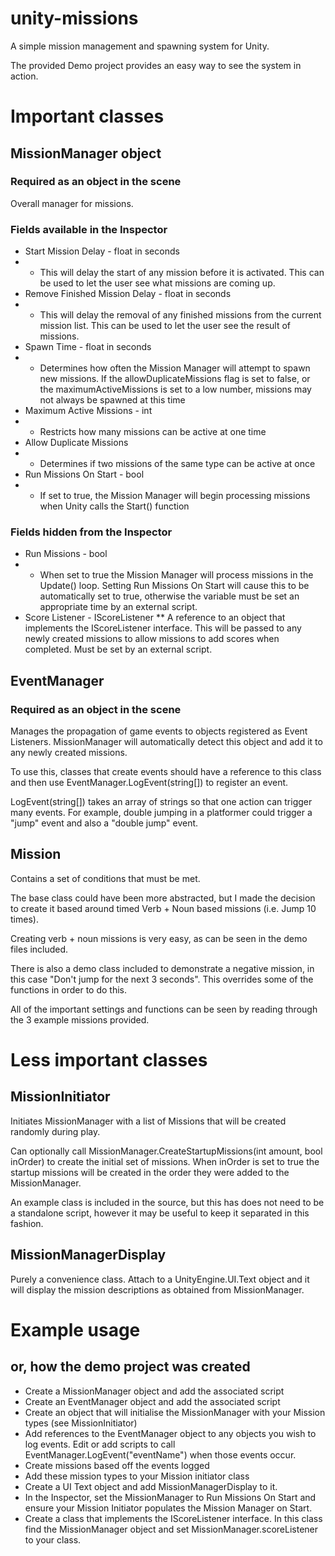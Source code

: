 # unity-missions
A simple mission management and spawning system for Unity.

The provided Demo project provides an easy way to see the system in action.

# Important classes

## MissionManager object
### Required as an object in the scene
Overall manager for missions. 
### Fields available in the Inspector
* Start Mission Delay - float in seconds
* * This will delay the start of any mission before it is activated. This can be used to let the user see what missions are coming up.
* Remove Finished Mission Delay - float in seconds
* * This will delay the removal of any finished missions from the current mission list. This can be used to let the user see the result of missions.
* Spawn Time - float in seconds
* * Determines how often the Mission Manager will attempt to spawn new missions. If the allowDuplicateMissions flag is set to false, or the maximumActiveMissions is set to a low number, missions may not always be spawned at this time
* Maximum Active Missions - int
* * Restricts how many missions can be active at one time
* Allow Duplicate Missions
* * Determines if two missions of the same type can be active at once
* Run Missions On Start - bool
* * If set to true, the Mission Manager will begin processing missions when Unity calls the Start() function
### Fields hidden from the Inspector
* Run Missions - bool
* * When set to true the Mission Manager will process missions in the Update() loop. Setting Run Missions On Start will cause this to be automatically set to true, otherwise the variable must be set an appropriate time by an external script.
* Score Listener - IScoreListener
** A reference to an object that implements the IScoreListener interface. This will be passed to any newly created missions to allow missions to add scores when completed. Must be set by an external script.

## EventManager
### Required as an object in the scene
Manages the propagation of game events to objects registered as Event Listeners. MissionManager will automatically detect this object and add it to any newly created missions.

To use this, classes that create events should have a reference to this class and then use EventManager.LogEvent(string[]) to register an event.

LogEvent(string[]) takes an array of strings so that one action can trigger many events. For example, double jumping in a platformer could trigger a "jump" event and also a "double jump" event.

## Mission
Contains a set of conditions that must be met.

The base class could have been more abstracted, but I made the decision to create it based around timed Verb + Noun based missions (i.e. Jump 10 times).

Creating verb + noun missions is very easy, as can be seen in the demo files included. 

There is also a demo class included to demonstrate a negative mission, in this case "Don't jump for the next 3 seconds". This overrides some of the functions in order to do this.

All of the important settings and functions can be seen by reading through the 3 example missions provided.

# Less important classes

## MissionInitiator
Initiates MissionManager with a list of Missions that will be created randomly during play. 

Can optionally call MissionManager.CreateStartupMissions(int amount, bool inOrder) to create the initial set of missions. When inOrder is set to true the startup missions will be created in the order they were added to the MissionManager.

An example class is included in the source, but this has does not need to be a standalone script, however it may be useful to keep it separated in this fashion.

## MissionManagerDisplay
Purely a convenience class. Attach to a UnityEngine.UI.Text object and it will display the mission descriptions as obtained from MissionManager.

# Example usage
## or, how the demo project was created
* Create a MissionManager object and add the associated script
* Create an EventManager object and add the associated script
* Create an object that will initialise the MissionManager with your Mission types (see MissionInitiator)
* Add references to the EventManager object to any objects you wish to log events. Edit or add scripts to call EventManager.LogEvent("eventName") when those events occur.
* Create missions based off the events logged
* Add these mission types to your Mission initiator class 
* Create a UI Text object and add MissionManagerDisplay to it.
* In the Inspector, set the MissionManager to Run Missions On Start and ensure your Mission Initiator populates the Mission Manager on Start.
* Create a class that implements the IScoreListener interface. In this class find the MissionManager object and set MissionManager.scoreListener to your class.